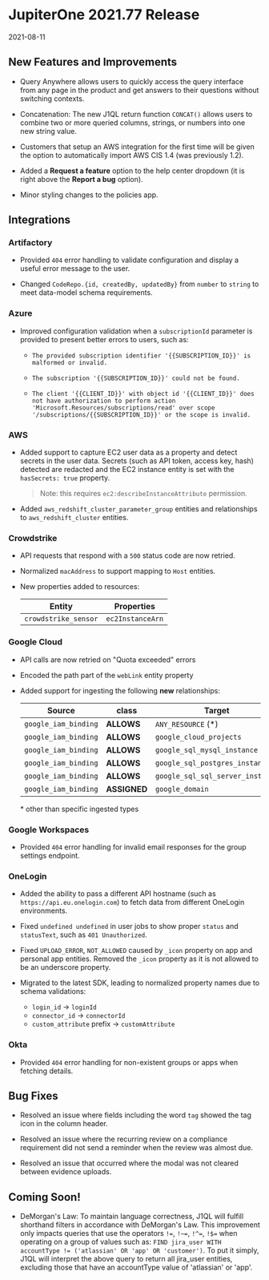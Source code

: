 # JupiterOne 2021.77 Release

2021-08-11

## New Features and Improvements

- Query Anywhere allows users to quickly access the query interface from any page in the product and get answers to their questions without switching contexts.

- Concatenation: The new J1QL return function `CONCAT()` allows users to combine two or more queried columns, strings, or numbers into one new string value.

- Customers that setup an AWS integration for the first time will be given the option to automatically import AWS CIS 1.4 (was previously 1.2).

- Added a **Request a feature** option to the help center dropdown (it is right above the **Report a bug** option).

- Minor styling changes to the policies app.

## Integrations

### Artifactory

- Provided `404` error handling to validate configuration and display a useful error message
  to the user.

- Changed `CodeRepo.{id, createdBy, updatedBy}` from `number` to `string` to
  meet data-model schema requirements.

### Azure

- Improved configuration validation when a `subscriptionId` parameter is provided
  to present better errors to users, such as:

  - `The provided subscription identifier '{{SUBSCRIPTION_ID}}' is malformed or invalid.`
  
  - `The subscription '{{SUBSCRIPTION_ID}}' could not be found.`

  - `The client '{{CLIENT_ID}}' with object id '{{CLIENT_ID}}' does not have authorization to perform action 'Microsoft.Resources/subscriptions/read' over scope '/subscriptions/{{SUBSCRIPTION_ID}}' or the scope is invalid.`

### AWS

- Added support to capture EC2 user data as a property and detect secrets in the
  user data. Secrets (such as API token, access key, hash) detected are redacted
  and the EC2 instance entity is set with the `hasSecrets: true` property.

  > Note: this requires `ec2:describeInstanceAttribute` permission.

- Added `aws_redshift_cluster_parameter_group` entities and relationships to
  `aws_redshift_cluster` entities.

### Crowdstrike

- API requests that respond with a `500` status code are now retried.

- Normalized `macAddress` to support mapping to `Host` entities.

- New properties added to resources:

  | Entity               | Properties       |
  | -------------------- | ---------------- |
  | `crowdstrike_sensor` | `ec2InstanceArn` |

### Google Cloud

- API calls are now retried on "Quota exceeded" errors

- Encoded the path part of the `webLink` entity property

- Added support for ingesting the following **new** relationships:

  | Source               | class        | Target                           |
  | -------------------- | ------------ | -------------------------------- |
  | `google_iam_binding` | **ALLOWS**   | `ANY_RESOURCE` (\*)              |
  | `google_iam_binding` | **ALLOWS**   | `google_cloud_projects`          |
  | `google_iam_binding` | **ALLOWS**   | `google_sql_mysql_instance`      |
  | `google_iam_binding` | **ALLOWS**   | `google_sql_postgres_instance`   |
  | `google_iam_binding` | **ALLOWS**   | `google_sql_sql_server_instance` |
  | `google_iam_binding` | **ASSIGNED** | `google_domain`                  |

  \* other than specific ingested types

### Google Workspaces

- Provided `404` error handling for invalid email responses for the group settings endpoint.

### OneLogin

- Added the ability to pass a different API hostname (such as
  `https://api.eu.onelogin.com`) to fetch data from different OneLogin
  environments.

- Fixed `undefined undefined` in user jobs to show proper `status` and
  `statusText`, such as `401 Unauthorized`.

- Fixed `UPLOAD_ERROR`, `NOT_ALLOWED` caused by `_icon` property on app and
  personal app entities. Removed the `_icon` property as it is not allowed to be
  an underscore property.

- Migrated to the latest SDK, leading to normalized property names due to schema
  validations:
  - `login_id` -> `loginId`
  - `connector_id` -> `connectorId`
  - `custom_attribute` prefix -> `customAttribute`

### Okta

- Provided `404` error handling for non-existent groups or apps when fetching details.

## Bug Fixes
 
- Resolved an issue where fields including the word `tag` showed the tag icon in the column header.

- Resolved an issue where the recurring review on a compliance requirement did not send a reminder when the review was almost due.

- Resolved an issue that occurred where the modal was not cleared between evidence uploads.

## Coming Soon!

- DeMorgan's Law:
To maintain language correctness, J1QL will fulfill shorthand filters in accordance with DeMorgan's Law. This improvement only impacts queries that use the operators `!=`, `!~=`, `!^=`, `!$=` when operating on a group of values such as: `FIND jira_user WITH accountType != ('atlassian' OR 'app' OR 'customer')`.  To put it simply, J1QL will interpret the above query to return all jira_user entities, excluding those that have an accountType value of 'atlassian' or 'app'.





